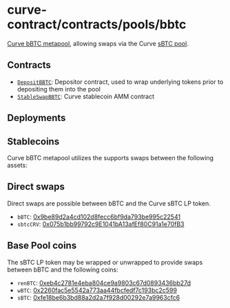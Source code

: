 # curve-contract/contracts/pools/bbtc

[Curve bBTC metapool](https://www.curve.fi/bbtc), allowing swaps via the Curve [sBTC pool](../sbtc).

## Contracts

* [`DepositBBTC`](DepositBBTC.vy): Depositor contract, used to wrap underlying tokens prior to depositing them into the pool
* [`StableSwapBBTC`](StableSwapBBTC.vy): Curve stablecoin AMM contract

## Deployments

<!-- * [`CurveContractV2`](../../tokens/CurveTokenV2.vy): [](https://etherscan.io/address/)
* [`DepositBBTC`](DepositBBTC.vy): [](https://etherscan.io/address/)
* [`LiquidityGaugeReward`](../../gauges/LiquidityGaugeReward.vy): [](https://etherscan.io/address/)
* [`StableSwapBBTC`](StableSwapBBTC.vy): [](https://etherscan.io/address/) -->

## Stablecoins

Curve bBTC metapool utilizes the supports swaps between the following assets:

## Direct swaps

Direct swaps are possible between bBTC and the Curve sBTC LP token.

* `bBTC`: [0x9be89d2a4cd102d8fecc6bf9da793be995c22541](https://etherscan.io/address/0x9be89d2a4cd102d8fecc6bf9da793be995c22541)
* `sbtcCRV`: [0x075b1bb99792c9E1041bA13afEf80C91a1e70fB3](https://etherscan.io/address/0x075b1bb99792c9E1041bA13afEf80C91a1e70fB3)

## Base Pool coins

The sBTC LP token may be wrapped or unwrapped to provide swaps between bBTC and the following coins:

* `renBTC`: [0xeb4c2781e4eba804ce9a9803c67d0893436bb27d](https://etherscan.io/address/0xeb4c2781e4eba804ce9a9803c67d0893436bb27d)
* `wBTC`: [0x2260fac5e5542a773aa44fbcfedf7c193bc2c599](https://etherscan.io/address/0x2260fac5e5542a773aa44fbcfedf7c193bc2c599)
* `sBTC`: [0xfe18be6b3bd88a2d2a7f928d00292e7a9963cfc6](https://etherscan.io/address/0xfe18be6b3bd88a2d2a7f928d00292e7a9963cfc6)
